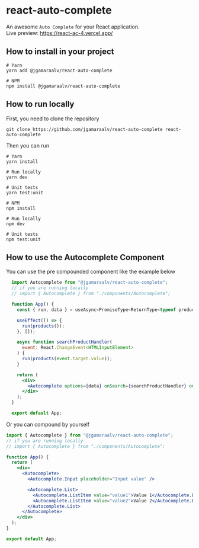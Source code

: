 # react-auto-complete

An awesome `Auto Complete` for your React application. <br />
Live preview: https://react-ac-4.vercel.app/

## How to install in your project

```
# Yarn
yarn add @jgamaraalv/react-auto-complete

# NPM
npm install @jgamaraalv/react-auto-complete
```

## How to run locally

First, you need to clone the repository

```
git clone https://github.com/jgamaraalv/react-auto-complete react-auto-complete
```

Then you can run

```
# Yarn
yarn install

# Run locally
yarn dev

# Unit tests
yarn test:unit

# NPM
npm install

# Run locally
npm dev

# Unit tests
npm test:unit
```

## How to use the Autocomplete Component

You can use the pre compounded component like the example below

```jsx
  import Autocomplete from "@jgamaraalv/react-auto-complete";
  // if you are running locally
  // import { Autocomplete } from "./components/Autocomplete";

  function App() {
    const { run, data } = useAsync<PromiseType<ReturnType<typeof products>>>();

    useEffect(() => {
      run(products());
    }, []);

    async function searchProductHandler(
      event: React.ChangeEvent<HTMLInputElement>
    ) {
      run(products(event.target.value));
    }

    return (
      <div>
        <Autocomplete options={data} onSearch={searchProductHandler} onOptionSelected={(selectedValue) => console.log(selectedValue)} />
      </div>
    );
  }

  export default App;
```

Or you can compound by yourself

```jsx
import { Autocomplete } from "@jgamaraalv/react-auto-complete";
// if you are running locally
// import { Autocomplete } from "./components/Autocomplete";

function App() {
  return (
    <div>
      <Autocomplete>
        <Autocomplete.Input placeholder="Input value" />

        <Autocomplete.List>
          <Autocomplete.ListItem value="value1">Value 1</Autocomplete.ListItem>
          <Autocomplete.ListItem value="value2">Value 2</Autocomplete.ListItem>
        </Autocomplete.List>
      </Autocomplete>
    </div>
  );
}

export default App;
```
